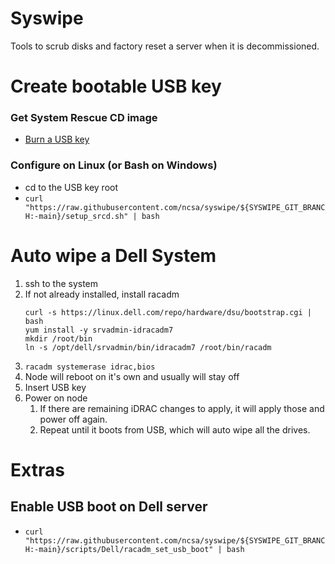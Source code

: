 # Syswipe
Tools to scrub disks and factory reset 
a server when it is decommissioned.

# Create bootable USB key
### Get System Rescue CD image
* [Burn a USB key](https://www.system-rescue.org/Installing-SystemRescue-on-a-USB-memory-stick/)

### Configure on Linux (or Bash on Windows)
* cd to the USB key root
* `curl
  "https://raw.githubusercontent.com/ncsa/syswipe/${SYSWIPE_GIT_BRANCH:-main}/setup_srcd.sh"
  | bash`

# Auto wipe a Dell System
1. ssh to the system
1. If not already installed, install racadm
   ```
   curl -s https://linux.dell.com/repo/hardware/dsu/bootstrap.cgi | bash
   yum install -y srvadmin-idracadm7
   mkdir /root/bin
   ln -s /opt/dell/srvadmin/bin/idracadm7 /root/bin/racadm
   ```
1. `racadm systemerase idrac,bios`
2. Node will reboot on it's own and usually will stay off
3. Insert USB key
4. Power on node
   1. If there are remaining iDRAC changes to apply, it will apply those and power off again.
   2. Repeat until it boots from USB, which will auto wipe all the drives.
  

# Extras
## Enable USB boot on Dell server
* `curl
  "https://raw.githubusercontent.com/ncsa/syswipe/${SYSWIPE_GIT_BRANCH:-main}/scripts/Dell/racadm_set_usb_boot"
  | bash`
